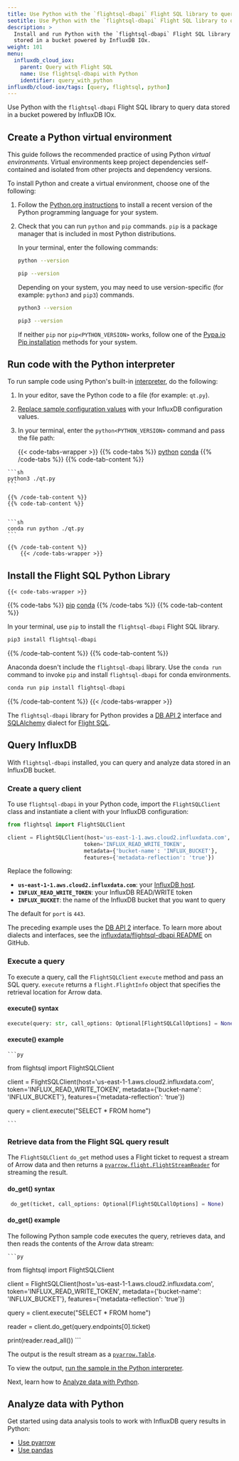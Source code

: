 ```yaml
---
title: Use Python with the `flightsql-dbapi` Flight SQL library to query data
seotitle: Use Python with the `flightsql-dbapi` Flight SQL library to query data stored in InfluxDB Cloud (IOx)
description: >
  Install and run Python with the `flightsql-dbapi` Flight SQL library to query data
  stored in a bucket powered by InfluxDB IOx.
weight: 101
menu:
  influxdb_cloud_iox:
    parent: Query with Flight SQL
    name: Use flightsql-dbapi with Python
    identifier: query_with_python
influxdb/cloud-iox/tags: [query, flightsql, python]
---
```


Use Python with the `flightsql-dbapi` Flight SQL library to query data stored in a bucket powered by InfluxDB IOx.

## Create a Python virtual environment

This guide follows the recommended practice of using Python _virtual environments_.
Virtual environments keep project dependencies self-contained and isolated from other projects and dependency versions.

To install Python and create a virtual environment, choose one of the following:

1. Follow the [Python.org instructions](https://wiki.python.org/moin/BeginnersGuide/Download)
to install a recent version of the Python programming language for your system.
    
2. Check that you can run `python` and `pip` commands.
`pip` is a package manager that is included in most Python distributions.

    In your terminal, enter the following commands:

    ```sh
    python --version
    ```
    ```sh
    pip --version
    ```

    Depending on your system, you may need to use version-specific (for example: `python3` and `pip3`) commands.

    ```sh
    python3 --version
    ```
    ```sh
    pip3 --version
    ```

    If neither `pip` nor `pip<PYTHON_VERSION>` works, follow one of the [Pypa.io Pip installation](https://pip.pypa.io/en/stable/installation/) methods for your system.

## Run code with the Python interpreter

To run sample code using Python's built-in [interpreter](https://docs.python.org/3/tutorial/interpreter.html), do the following:

  1. In your editor, save the Python code to a file (for example: `qt.py`).
  2. [Replace sample configuration values](#create-a-query-client) with your InfluxDB configuration values. 
  3. In your terminal, enter the `python<PYTHON_VERSION>` command and pass the file path:

        {{< code-tabs-wrapper >}}
    {{% code-tabs %}}
    [python](#pip)
    [conda](#conda)
    {{% /code-tabs %}}
    {{% code-tab-content %}}

    ```sh
    python3 ./qt.py
    ```

    {{% /code-tab-content %}}
    {{% code-tab-content %}}


    ```sh
    conda run python ./qt.py
    ```

    {{% /code-tab-content %}}
        {{< /code-tabs-wrapper >}}

## Install the Flight SQL Python Library

    {{< code-tabs-wrapper >}}
{{% code-tabs %}}
[pip](#pip)
[conda](#conda)
{{% /code-tabs %}}
{{% code-tab-content %}}

In your terminal, use `pip` to install the `flightsql-dbapi` Flight SQL library.

```sh
pip3 install flightsql-dbapi
```

{{% /code-tab-content %}}
{{% code-tab-content %}}

Anaconda doesn't include the `flightsql-dbapi` library.
Use the `conda run` command to invoke `pip` and install `flightsql-dbapi` for conda environments.

```sh
conda run pip install flightsql-dbapi
```

{{% /code-tab-content %}}
    {{< /code-tabs-wrapper >}}

The `flightsql-dbapi` library for Python provides a
[DB API 2](https://peps.python.org/pep-0249/) interface and
[SQLAlchemy](https://www.sqlalchemy.org/) dialect for
[Flight SQL](https://arrow.apache.org/docs/format/FlightSql.html).

## Query InfluxDB  

With `flightsql-dbapi` installed, you can query and analyze data stored in an InfluxDB bucket.

### Create a query client

To use `flightsql-dbapi` in your Python code, import the `FlightSQLClient` class and instantiate a client
with your InfluxDB configuration:

```py
from flightsql import FlightSQLClient

client = FlightSQLClient(host='us-east-1-1.aws.cloud2.influxdata.com',
                        token='INFLUX_READ_WRITE_TOKEN',
                        metadata={'bucket-name': 'INFLUX_BUCKET'},
                        features={'metadata-reflection': 'true'})
```

Replace the following:

- **`us-east-1-1.aws.cloud2.influxdata.com`**: your [InfluxDB host](). 
- **`INFLUX_READ_WRITE_TOKEN`**: your InfluxDB READ/WRITE token
- **`INFLUX_BUCKET`**: the name of the InfluxDB bucket that you want to query

The default for `port` is `443`.

The preceding example uses the [DB API 2](https://peps.python.org/pep-0249/) interface.
To learn more about dialects and interfaces, see the [influxdata/flightsql-dbapi README](https://github.com/influxdata/flightsql-dbapi) on GitHub.

### Execute a query

To execute a query, call the  `FlightSQLClient` `execute` method and pass an SQL query.
`execute` returns a `flight.FlightInfo` object that specifies the retrieval location for Arrow data.

#### execute() syntax

```py
execute(query: str, call_options: Optional[FlightSQLCallOptions] = None)
```

#### execute() example

    ```py
from flightsql import FlightSQLClient

client = FlightSQLClient(host='us-east-1-1.aws.cloud2.influxdata.com',
    token='INFLUX_READ_WRITE_TOKEN',
    metadata={'bucket-name': 'INFLUX_BUCKET'},
    features={'metadata-reflection': 'true'})

query = client.execute("SELECT * FROM home")

    ```

### Retrieve data from the Flight SQL query result

The `FlightSQLClient` `do_get` method uses a Flight ticket to request a stream of Arrow data
and then returns a [`pyarrow.flight.FlightStreamReader`](https://arrow.apache.org/docs/python/generated/pyarrow.flight.FlightStreamReader.html) for streaming the result.

#### do_get() syntax

```py
 do_get(ticket, call_options: Optional[FlightSQLCallOptions] = None)
```

#### do_get() example

The following Python sample code executes the query, retrieves data, and then reads the contents
of the Arrow data stream:

    ```py
from flightsql import FlightSQLClient

client = FlightSQLClient(host='us-east-1-1.aws.cloud2.influxdata.com',
    token='INFLUX_READ_WRITE_TOKEN',
    metadata={'bucket-name': 'INFLUX_BUCKET'},
    features={'metadata-reflection': 'true'})

query = client.execute("SELECT * FROM home")

reader = client.do_get(query.endpoints[0].ticket)

print(reader.read_all())
    ```

The output is the result stream as a [`pyarrow.Table`](https://arrow.apache.org/docs/python/generated/pyarrow.Table.html#pyarrow.Table).

To view the output, [run the sample in the Python interpreter](#run-code-with-the-python-interpreter).

Next, learn how to [Analyze data with Python](#analyze-data-with-python).

## Analyze data with Python

Get started using data analysis tools to work with InfluxDB query results in Python:

- [Use pyarrow]()
- [Use pandas](/influxdb/cloud-iox/query-data/execute-queries/flight-sql/pandas/)
